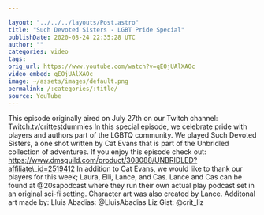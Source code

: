 ```yaml
---

layout: "../../../layouts/Post.astro"
title: "Such Devoted Sisters - LGBT Pride Special"
publishDate: 2020-08-24 22:35:28 UTC
author: ""
categories: video
tags: 
orig_url: https://www.youtube.com/watch?v=qEOjUAlXAOc
video_embed: qEOjUAlXAOc
image: ~/assets/images/default.png
permalink: /:categories/:title/
source: YouTube
---
```

This episode originally aired on July 27th on our Twitch channel: Twitch.tv/crittestdummies In this special episode, we celebrate pride with players and authors part of the LGBTQ community. We played Such Devoted Sisters, a one shot written by Cat Evans that is part of the Unbridled collection of adventures. If you enjoy this episode check out: https://www.dmsguild.com/product/308088/UNBRIDLED?affiliate\_id=2519412 In addition to Cat Evans, we would like to thank our players for this week; Laura, Elli, Lance, and Cas. Lance and Cas can be found at @20sapodcast where they run their own actual play podcast set in an original sci-fi setting. Character art was also created by Lance. Additonal art made by: Lluis Abadias: @LluisAbadias Liz Gist: @crit\_liz